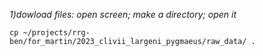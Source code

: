 *1)dowload files: open screen; make a directory; open it*



```
cp ~/projects/rrg-ben/for_martin/2023_clivii_largeni_pygmaeus/raw_data/ .
```

